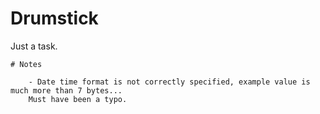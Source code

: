 # Drumstick
Just a task.

```
# Notes

	- Date time format is not correctly specified, example value is much more than 7 bytes...
	Must have been a typo.

```
